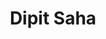 ---
order: 32

title: "Dipit Saha"

draft: false

bg_image: "images/backgrounds/page-title.jpg"

image: "images/executives/dipit-saha.webp"

designation: "Executive"

contact:
  # contact item loop
  - name : "sdipit099@gmail.com"
    icon : "ti-email" # icon pack : https://themify.me/themify-icons
    link : "mailto:sdipit099@gmail.com"

  # contact item loop
  - name : "Dipit Saha"
    icon : "ti-facebook" # icon pack : https://themify.me/themify-icons
    link : "#"

  # contact item loop
  - name : "IEEE ID: "
    icon : "ti-world" # icon pack : https://themify.me/themify-icons
    link : "#"

# type
type: "executives"
---
